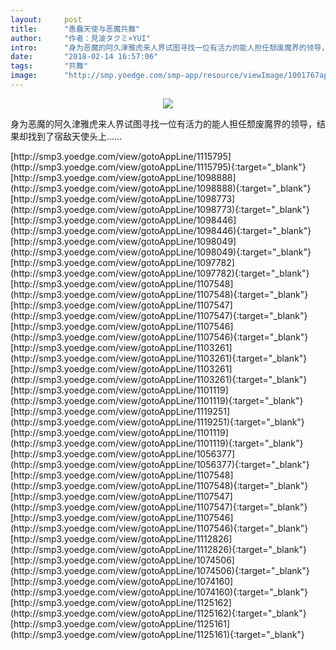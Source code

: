 ```yaml
---
layout:     post
title:      "愚蠢天使与恶魔共舞"
author:     "作者：見波タクミ×YUI"
intro:      "身为恶魔的阿久津雅虎来人界试图寻找一位有活力的能人担任颓废魔界的领导，结果却找到了宿敌天使头上……"
date:       "2018-02-14 16:57:06"
tags:       "共舞"
image:      "http://smp.yoedge.com/smp-app/resource/viewImage/1001767appline.png"
---
```

<div style="text-align: center">
<p><img src="http://smp.yoedge.com/smp-app/resource/viewImage/1001767appline.png"/></p>
</div>
<p class="post-meta">
<span>身为恶魔的阿久津雅虎来人界试图寻找一位有活力的能人担任颓废魔界的领导，结果却找到了宿敌天使头上……</span>
</p>
[http://smp3.yoedge.com/view/gotoAppLine/1115795](http://smp3.yoedge.com/view/gotoAppLine/1115795){:target="_blank"}
[http://smp3.yoedge.com/view/gotoAppLine/1098888](http://smp3.yoedge.com/view/gotoAppLine/1098888){:target="_blank"}
[http://smp3.yoedge.com/view/gotoAppLine/1098773](http://smp3.yoedge.com/view/gotoAppLine/1098773){:target="_blank"}
[http://smp3.yoedge.com/view/gotoAppLine/1098446](http://smp3.yoedge.com/view/gotoAppLine/1098446){:target="_blank"}
[http://smp3.yoedge.com/view/gotoAppLine/1098049](http://smp3.yoedge.com/view/gotoAppLine/1098049){:target="_blank"}
[http://smp3.yoedge.com/view/gotoAppLine/1097782](http://smp3.yoedge.com/view/gotoAppLine/1097782){:target="_blank"}
[http://smp3.yoedge.com/view/gotoAppLine/1107548](http://smp3.yoedge.com/view/gotoAppLine/1107548){:target="_blank"}
[http://smp3.yoedge.com/view/gotoAppLine/1107547](http://smp3.yoedge.com/view/gotoAppLine/1107547){:target="_blank"}
[http://smp3.yoedge.com/view/gotoAppLine/1107546](http://smp3.yoedge.com/view/gotoAppLine/1107546){:target="_blank"}
[http://smp3.yoedge.com/view/gotoAppLine/1103261](http://smp3.yoedge.com/view/gotoAppLine/1103261){:target="_blank"}
[http://smp3.yoedge.com/view/gotoAppLine/1103261](http://smp3.yoedge.com/view/gotoAppLine/1103261){:target="_blank"}
[http://smp3.yoedge.com/view/gotoAppLine/1101119](http://smp3.yoedge.com/view/gotoAppLine/1101119){:target="_blank"}
[http://smp3.yoedge.com/view/gotoAppLine/1119251](http://smp3.yoedge.com/view/gotoAppLine/1119251){:target="_blank"}
[http://smp3.yoedge.com/view/gotoAppLine/1101119](http://smp3.yoedge.com/view/gotoAppLine/1101119){:target="_blank"}
[http://smp3.yoedge.com/view/gotoAppLine/1056377](http://smp3.yoedge.com/view/gotoAppLine/1056377){:target="_blank"}
[http://smp3.yoedge.com/view/gotoAppLine/1107548](http://smp3.yoedge.com/view/gotoAppLine/1107548){:target="_blank"}
[http://smp3.yoedge.com/view/gotoAppLine/1107547](http://smp3.yoedge.com/view/gotoAppLine/1107547){:target="_blank"}
[http://smp3.yoedge.com/view/gotoAppLine/1107546](http://smp3.yoedge.com/view/gotoAppLine/1107546){:target="_blank"}
[http://smp3.yoedge.com/view/gotoAppLine/1112826](http://smp3.yoedge.com/view/gotoAppLine/1112826){:target="_blank"}
[http://smp3.yoedge.com/view/gotoAppLine/1074506](http://smp3.yoedge.com/view/gotoAppLine/1074506){:target="_blank"}
[http://smp3.yoedge.com/view/gotoAppLine/1074160](http://smp3.yoedge.com/view/gotoAppLine/1074160){:target="_blank"}
[http://smp3.yoedge.com/view/gotoAppLine/1125162](http://smp3.yoedge.com/view/gotoAppLine/1125162){:target="_blank"}
[http://smp3.yoedge.com/view/gotoAppLine/1125161](http://smp3.yoedge.com/view/gotoAppLine/1125161){:target="_blank"}


